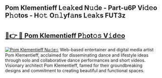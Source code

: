 ## Pom Klementieff L𝚎a𝚔ed N𝚞𝚍e - Part-u6P Vi𝚍𝚎o P𝚑𝚘tos - H𝚘𝚝 O𝚗𝚕yf𝚊ns L𝚎a𝚔s FUT3z

# <h2><a href="http://kfa8hn.oniu.top/?m=Pom+Klementieff">🔗👉 🔴 Pom Klementieff P𝚑ot𝚘𝚜 V𝚒d𝚎o</a></h2>

[![Pom Klementieff Nu𝚍e𝚜](https://i.imgur.com/0qMVB7G.gif)](http://kfa8hn.oniu.top/?m=Pom+Klementieff)
Web-based entertainer and digital media artist Pom Klementieff, acclaimed for disseminating dance and lifestyle ideas through solo and collaborative dance performances and short videos. Visionary architect Pom Klementieff, famed for their groundbreaking designs and commitment to creating beautiful and functional spaces.  
